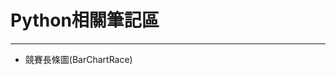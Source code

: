 # Python相關筆記區
-------------------------------------------------------------------
<ul>
    <li>競賽長條圖(BarChartRace)</li>
</ul>
